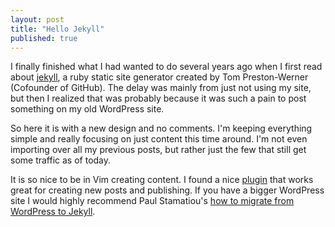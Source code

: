 ```yaml
---
layout: post
title: "Hello Jekyll"
published: true
---
```


I finally finished what I had wanted to do several years ago when I first read about [jekyll](https://github.com/mojombo/jekyll), a ruby static site generator created by Tom Preston-Werner (Cofounder of GitHub). The delay was mainly from just not using my site, but then I realized that was probably because it was such a pain to post something on my old WordPress site.

So here it is with a new design and no comments. I'm keeping everything simple and really focusing on just content this time around. I'm not even importing over all my previous posts, but rather just the few that still get some traffic as of today.

It is so nice to be in Vim creating content. I found a nice [plugin](https://github.com/csexton/jekyll.vim) that works great for creating new posts and publishing. If you have a bigger WordPress site I would highly recommend Paul Stamatiou's [how to migrate from WordPress to Jekyll](http://paulstamatiou.com/how-to-wordpress-to-jekyll).
